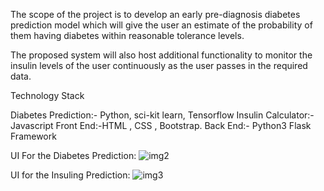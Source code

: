 
The scope of the project is to develop an early pre-diagnosis diabetes prediction model which will give the user an estimate of the probability of them having diabetes within reasonable tolerance levels.

The proposed system will also host additional functionality to monitor the insulin levels of the user continuously as the user
passes in the required data.

Technology Stack

Diabetes Prediction:- Python, sci-kit learn, Tensorflow 
Insulin Calculator:-Javascript
Front End:-HTML , CSS , Bootstrap.
Back End:- Python3 Flask Framework

UI For the Diabetes Prediction:
![img2](https://github.com/deep0307/Diabetes-Prediction-System-/assets/52921002/1197e4e8-b3f2-4247-a4c2-56df1b6527ce)

UI for the Insuling Prediction:
![img3](https://github.com/deep0307/Diabetes-Prediction-System-/assets/52921002/074524d6-9b2d-41b2-a4a2-c5ace5a32872)







